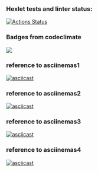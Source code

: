 ### Hexlet tests and linter status:
[![Actions Status](https://github.com/nuuska-muikkunen/java-project-61/workflows/hexlet-check/badge.svg)](https://github.com/nuuska-muikkunen/java-project-61/actions)
### Badges from codeclimate
<a href="https://codeclimate.com/github/nuuska-muikkunen/java-project-61/maintainability"><img src="https://api.codeclimate.com/v1/badges/882ed6eb915ee099d98f/maintainability" /></a>
### reference to asciinemas1
[![asciicast](https://asciinema.org/a/lLGy9iGjd1mFoyL4bEotX24ld.svg)](https://asciinema.org/a/lLGy9iGjd1mFoyL4bEotX24ld)
### reference to asciinemas2
[![asciicast](https://asciinema.org/a/592499.svg)](https://asciinema.org/a/592499)
### reference to asciinemas3
[![asciicast](https://asciinema.org/a/592576.svg)](https://asciinema.org/a/592576)
### reference to asciinemas4
[![asciicast](https://asciinema.org/a/594972.svg)](https://asciinema.org/a/594972)
